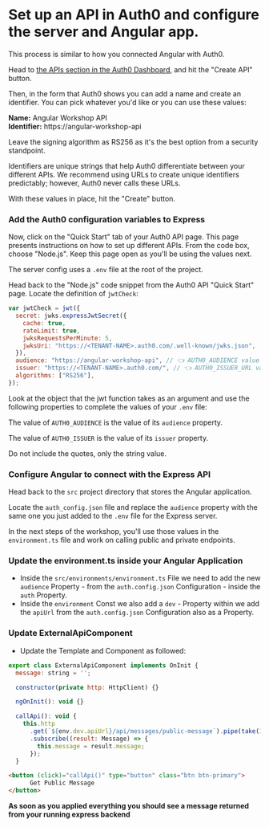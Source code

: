# Set up an API in Auth0 and configure the server and Angular app.

This process is similar to how you connected Angular with Auth0.

Head to [the APIs section in the Auth0 Dashboard](https://manage.auth0.com/#/apis), and hit the "Create API" button.

Then, in the form that Auth0 shows you can add a name and create an identifier. You can pick whatever you'd like or you can use these values:

**Name:** Angular Workshop API  
**Identifier:** https://angular-workshop-api

Leave the signing algorithm as RS256 as it's the best option from a security standpoint.

Identifiers are unique strings that help Auth0 differentiate between your different APIs. We recommend using URLs to create unique identifiers predictably; however, Auth0 never calls these URLs.

With these values in place, hit the "Create" button.

### Add the Auth0 configuration variables to Express
Now, click on the "Quick Start" tab of your Auth0 API page. This page presents instructions on how to set up different APIs. From the code box, choose "Node.js". Keep this page open as you'll be using the values next.

The server config uses a `.env` file at the root of the project.

Head back to the "Node.js" code snippet from the Auth0 API "Quick Start" page. Locate the definition of `jwtCheck`:

```js
var jwtCheck = jwt({
  secret: jwks.expressJwtSecret({
    cache: true,
    rateLimit: true,
    jwksRequestsPerMinute: 5,
    jwksUri: "https://<TENANT-NAME>.auth0.com/.well-known/jwks.json",
  }),
  audience: "https://angular-workshop-api", // 👈 AUTH0_AUDIENCE value
  issuer: "https://<TENANT-NAME>.auth0.com/", // 👈 AUTH0_ISSUER_URL value
  algorithms: ["RS256"],
});
```

Look at the object that the jwt function takes as an argument and use the following properties to complete the values of your `.env` file:

The value of `AUTH0_AUDIENCE` is the value of its `audience` property.

The value of `AUTH0_ISSUER` is the value of its `issuer` property.

Do not include the quotes, only the string value.

### Configure Angular to connect with the Express API
Head back to the `src` project directory that stores the Angular application.

Locate the `auth_config.json` file and replace the `audience` property with the same one you just added to the `.env` file for the Express server.

In the next steps of the workshop, you'll use those values in the `environment.ts` file and work on calling public and private endpoints.

### Update the environment.ts inside your Angular Application

- Inside the `src/environments/environment.ts` File we need to add the new `audience` Property - from the `auth.config.json` Configuration - inside the `auth` Property.
- Inside the `environment` Const we also add a `dev` - Property within we add the `apiUrl` from the `auth.config.json` Configuration also as a Property.

### Update ExternalApiComponent

- Update the Template and Component as followed:


```javascript
export class ExternalApiComponent implements OnInit {
  message: string = '';

  constructor(private http: HttpClient) {}

  ngOnInit(): void {}

  callApi(): void {
    this.http
      .get(`${env.dev.apiUrl}/api/messages/public-message`).pipe(take(1))
      .subscribe((result: Message) => {
        this.message = result.message;
      });
  }
```

```html
<button (click)="callApi()" type="button" class="btn btn-primary">
      Get Public Message
</button>
```

**As soon as you applied everything you should see a message returned from your running express backend**
